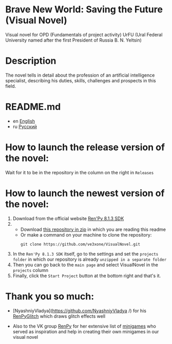 # Brave New World: Saving the Future (Visual Novel)
Visual novel for OPD (Fundamentals of project activity) UrFU (Ural Federal University named after the first President of Russia B. N. Yeltsin)

# Description
The novel tells in detail about the profession of an artificial intelligence specialist, describing his duties, skills, challenges and prospects in this field.

# README.md
- en [English](../README.en.md)
- ru [Русский](../README.md)

# How to launch the release version of the novel:
Wait for it to be in the repository in the column on the right in `Releases`

# How to launch the newest version of the novel:
1. Download from the official website [Ren'Py 8.1.3 SDK](https://www.renpy.org/latest.html) 
2. - Download [this repository in zip](https://github.com/ve3xone/VisualNovel/archive/master.zip) in which you are reading this readme
   - Or make a command on your machine to clone the repository:
     ```
     git clone https://github.com/ve3xone/VisualNovel.git
     ```
3. In the `Ren'Py 8.1.3 SDK` itself, go to the settings and set the `projects folder` in which our repository is already `unzipped in a separate folder`
4. Then you can go back to the `main page` and select VisualNovel in the `projects` column
5. Finally, click the `Start Project` button at the bottom right and that's it.

# Thank you so much:

* [NyashniyVladya](https://github.com/NyashniyVladya /) for his [RenPyGlitch](https://github.com/NyashniyVladya/RenPyGlitchs ) which draws glitch effects well

* Also to the VK group [RenPy](https://vk.com/renpy ) for her extensive list of [minigames](https://vk.com/topic-7553243_35171228 ) who served as inspiration and help in creating their own minigames in our visual novel